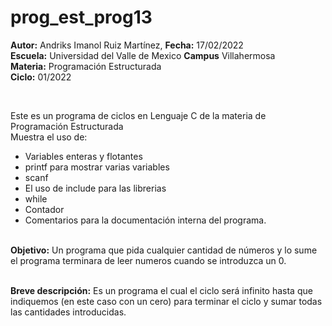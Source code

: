 # prog_est_prog13
<b>Autor:</b> Andriks Imanol Ruiz Martínez, <b>Fecha:</b> 17/02/2022 <br>
<b>Escuela:</b> Universidad del Valle de Mexico <b>Campus</b> Villahermosa <br>
<b>Materia:</b> Programación Estructurada <br>
<b>Ciclo:</b> 01/2022</p>
<br>
<p>Este es un programa de ciclos en Lenguaje C de la materia de Programación Estructurada<br>
Muestra el uso de:
  <ul>
    <li>Variables enteras y flotantes</li>
    <li>printf para mostrar varias variables</li>
    <li>scanf</li>
    <li>El uso de include para las librerias</li>
    <li>while</li>
    <li>Contador</li>
    <li>Comentarios para la documentación interna del programa.</li>
    </ul>
    </p>
<br>
<b>Objetivo:</b> Un programa que pida cualquier cantidad de números y lo sume
el programa terminara de leer numeros cuando se introduzca un 0.
<br>
<br>
<p><b>Breve descripción:</b>
Es un programa el cual el ciclo será infinito hasta que indiquemos (en este caso con un cero) para terminar el ciclo y sumar todas las cantidades introducidas.
<br>
</p>

